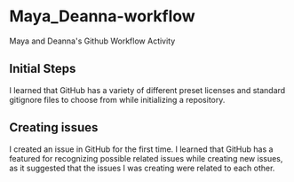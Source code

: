 # Maya_Deanna-workflow
Maya and Deanna's Github Workflow Activity

## Initial Steps
I learned that GitHub has a variety of different preset licenses and standard gitignore files to choose from while initializing a repository.

## Creating issues
I created an issue in GitHub for the first time. I learned that GitHub has a featured for recognizing possible related issues while creating new issues, as it suggested that the issues I was creating were related to each other.

